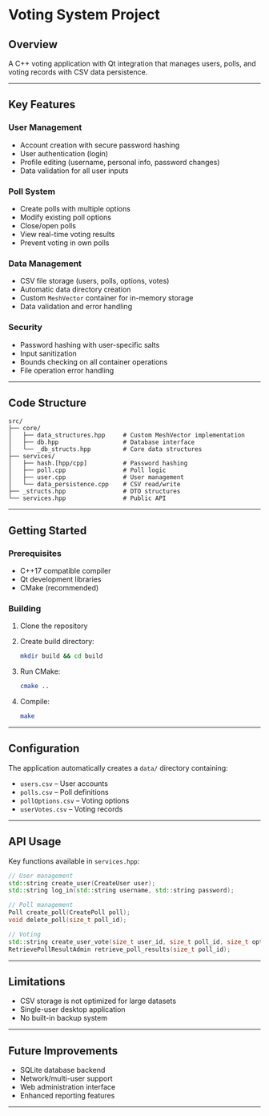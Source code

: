 # Voting System Project

## Overview

A C++ voting application with Qt integration that manages users, polls, and voting records with CSV data persistence.

---

## Key Features

### User Management

* Account creation with secure password hashing
* User authentication (login)
* Profile editing (username, personal info, password changes)
* Data validation for all user inputs

### Poll System

* Create polls with multiple options
* Modify existing poll options
* Close/open polls
* View real-time voting results
* Prevent voting in own polls

### Data Management

* CSV file storage (users, polls, options, votes)
* Automatic data directory creation
* Custom `MeshVector` container for in-memory storage
* Data validation and error handling

### Security

* Password hashing with user-specific salts
* Input sanitization
* Bounds checking on all container operations
* File operation error handling

---

## Code Structure

```
src/
├── core/
│   ├── data_structures.hpp     # Custom MeshVector implementation
│   ├── db.hpp                  # Database interface
│   └── _db_structs.hpp         # Core data structures
├── services/
│   ├── hash.[hpp/cpp]          # Password hashing
│   ├── poll.cpp                # Poll logic
│   ├── user.cpp                # User management
│   └── data_persistence.cpp    # CSV read/write
├── _structs.hpp                # DTO structures
└── services.hpp                # Public API
```

---

## Getting Started

### Prerequisites

* C++17 compatible compiler
* Qt development libraries
* CMake (recommended)

### Building

1. Clone the repository
2. Create build directory:

   ```bash
   mkdir build && cd build
   ```
3. Run CMake:

   ```bash
   cmake ..
   ```
4. Compile:

   ```bash
   make
   ```

---

## Configuration

The application automatically creates a `data/` directory containing:

* `users.csv` – User accounts
* `polls.csv` – Poll definitions
* `pollOptions.csv` – Voting options
* `userVotes.csv` – Voting records

---

## API Usage

Key functions available in `services.hpp`:

```cpp
// User management
std::string create_user(CreateUser user); 
std::string log_in(std::string username, std::string password);

// Poll management  
Poll create_poll(CreatePoll poll);
void delete_poll(size_t poll_id);

// Voting
std::string create_user_vote(size_t user_id, size_t poll_id, size_t option_id);
RetrievePollResultAdmin retrieve_poll_results(size_t poll_id);
```

---

## Limitations

* CSV storage is not optimized for large datasets
* Single-user desktop application
* No built-in backup system

---

## Future Improvements

* SQLite database backend
* Network/multi-user support
* Web administration interface
* Enhanced reporting features

---
